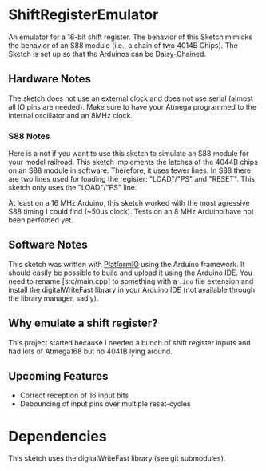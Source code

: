 # ShiftRegisterEmulator
An emulator for a 16-bit shift register. The behavior of this Sketch mimicks
the behavior of an S88 module (i.e., a chain of two 4014B Chips).
The Sketch is set up so that the Arduinos can be Daisy-Chained.

## Hardware Notes

The sketch does not use an external clock and does not use serial (almost all
IO pins are needed). Make sure to have your Atmega programmed to the internal
oscillator and an 8MHz clock.

### S88 Notes

Here is a not if you want to use this sketch to simulate an S88 module for your
model railroad. This sketch implements the latches of the 4044B chips on an S88
module in software. Therefore, it uses fewer lines. In S88 there are two lines
used for loading the register: "LOAD"/"PS" and "RESET". This sketch only uses
the "LOAD"/"PS" line.

At least on a 16 MHz Arduino, this sketch worked with the most agressive S88
timing I could find (~50us clock). Tests on an 8 MHz Arduino have not been
perfomed yet.

## Software Notes

This sketch was written with [PlatformIO](https://platformio.org/) using the
Arduino framework. It should easily be possible to build and upload it using
the Arduino IDE. You need to rename [src/main.cpp] to something with a
```.ino``` file extension and install the digitalWriteFast library in your
Arduino IDE (not available through the library manager, sadly).

## Why emulate a shift register?

This project started because I needed a bunch of shift register inputs and had
lots of Atmega168 but no 4041B lying around.

## Upcoming Features

* Correct reception of 16 input bits
* Debouncing of input pins over multiple reset-cycles

# Dependencies

This sketch uses the digitalWriteFast library (see git submodules).